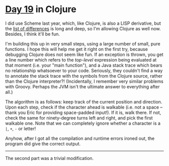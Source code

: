 # [Day 19](http://adventofcode.com/2017/day/19) in Clojure

I did use Scheme last year, which, like Clojure, is also a LISP derivative, but
the [list of differences](https://clojure.org/reference/lisps) is long and
deep, so I'm allowing Clojure as well now. Besides, I think it'll be fun.

I'm building this up in very small steps, using a large number of small, pure
functions. I hope this will help me get it right on the first try, because
debugging Clojure does not seem like fun. If an exception is thrown, you get a
line number which refers to the _top-level_ expression being evaluated at that
moment (i.e. your "main function"), and a Java stack trace which bears no
relationship whatsoever to your code. Seriously, they couldn't find a way to
annotate the stack trace with the symbols from the Clojure source, rather than
the Clojure interpreter?! (Incidentally, I remember very similar problems with
Groovy. Perhaps the JVM isn't the ultimate answer to everything after all.)

The algorithm is as follows: keep track of the current position and direction.
Upon each step, check if the character ahead is walkable (i.e. not a space –
thank you Eric for providing space-padded input!). If it is, walk there. If
not, check the same for ninety-degree turns left and right, and pick the first
walkable one. Note that we can completely ignore whether a character is a `|`,
`+`, `-` or letter!

Anyhow, after I got all the compilation and runtime errors ironed out, the
program did give the correct output.

---

The second part was a trivial modification.
